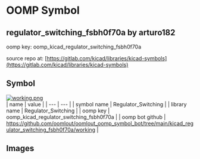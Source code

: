 # OOMP Symbol  
## regulator_switching_fsbh0f70a  by arturo182  
  
oomp key: oomp_kicad_regulator_switching_fsbh0f70a  
  
source repo at: [https://gitlab.com/kicad/libraries/kicad-symbols](https://gitlab.com/kicad/libraries/kicad-symbols)  
## Symbol  
  
[![working.png](working_600.png)](working.png)  
| name | value | 
| --- | --- | 
| symbol name | Regulator_Switching | 
| library name | Regulator_Switching | 
| oomp key | oomp_kicad_regulator_switching_fsbh0f70a | 
| oomp bot github | https://github.com/oomlout/oomlout_oomp_symbol_bot/tree/main/kicad_regulator_switching_fsbh0f70a/working | 
## Images  
